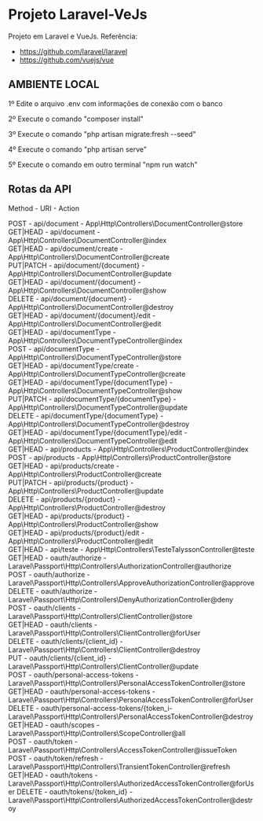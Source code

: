 
# Projeto Laravel-VeJs

Projeto em Laravel e VueJs.
Referência: 
- https://github.com/laravel/laravel
- https://github.com/vuejs/vue

## AMBIENTE LOCAL

1º Edite o arquivo .env com informações de conexão com o banco

2º Execute o comando "composer install"

3º Execute o comando "php artisan migrate:fresh --seed"

4º Execute o comando "php artisan serve"

5º Execute o comando em outro terminal "npm run watch"

## Rotas da API

Method    - URI                                  - Action 

POST      - api/document                         - App\Http\Controllers\DocumentController@store                            
GET|HEAD  - api/document                         - App\Http\Controllers\DocumentController@index                            
GET|HEAD  - api/document/create                  - App\Http\Controllers\DocumentController@create                           
PUT|PATCH - api/document/{document}              - App\Http\Controllers\DocumentController@update                           
GET|HEAD  - api/document/{document}              - App\Http\Controllers\DocumentController@show                             
DELETE    - api/document/{document}              - App\Http\Controllers\DocumentController@destroy                          
GET|HEAD  - api/document/{document}/edit         - App\Http\Controllers\DocumentController@edit                             
GET|HEAD  - api/documentType                     - App\Http\Controllers\DocumentTypeController@index                        
POST      - api/documentType                     - App\Http\Controllers\DocumentTypeController@store                        
GET|HEAD  - api/documentType/create              - App\Http\Controllers\DocumentTypeController@create                       
GET|HEAD  - api/documentType/{documentType}      - App\Http\Controllers\DocumentTypeController@show                         
PUT|PATCH - api/documentType/{documentType}      - App\Http\Controllers\DocumentTypeController@update                       
DELETE    - api/documentType/{documentType}      - App\Http\Controllers\DocumentTypeController@destroy                      
GET|HEAD  - api/documentType/{documentType}/edit - App\Http\Controllers\DocumentTypeController@edit                         
GET|HEAD  - api/products                         - App\Http\Controllers\ProductController@index                             
POST      - api/products                         - App\Http\Controllers\ProductController@store                             
GET|HEAD  - api/products/create                  - App\Http\Controllers\ProductController@create                            
PUT|PATCH - api/products/{product}               - App\Http\Controllers\ProductController@update                            
DELETE    - api/products/{product}               - App\Http\Controllers\ProductController@destroy                           
GET|HEAD  - api/products/{product}               - App\Http\Controllers\ProductController@show                              
GET|HEAD  - api/products/{product}/edit          - App\Http\Controllers\ProductController@edit                              
GET|HEAD  - api/teste                            - App\Http\Controllers\TesteTalyssonController@teste                       
GET|HEAD  - oauth/authorize                      - Laravel\Passport\Http\Controllers\AuthorizationController@authorize      
POST      - oauth/authorize                      - Laravel\Passport\Http\Controllers\ApproveAuthorizationController@approve 
DELETE    - oauth/authorize                      - Laravel\Passport\Http\Controllers\DenyAuthorizationController@deny       
POST      - oauth/clients                        - Laravel\Passport\Http\Controllers\ClientController@store                 
GET|HEAD  - oauth/clients                        - Laravel\Passport\Http\Controllers\ClientController@forUser               
DELETE    - oauth/clients/{client_id}            - Laravel\Passport\Http\Controllers\ClientController@destroy               
PUT       - oauth/clients/{client_id}            - Laravel\Passport\Http\Controllers\ClientController@update                
POST      - oauth/personal-access-tokens         - Laravel\Passport\Http\Controllers\PersonalAccessTokenController@store    
GET|HEAD  - oauth/personal-access-tokens         - Laravel\Passport\Http\Controllers\PersonalAccessTokenController@forUser  
DELETE    - oauth/personal-access-tokens/{token_i- Laravel\Passport\Http\Controllers\PersonalAccessTokenController@destroy  
GET|HEAD  - oauth/scopes                         - Laravel\Passport\Http\Controllers\ScopeController@all                    
POST      - oauth/token                          - Laravel\Passport\Http\Controllers\AccessTokenController@issueToken       
POST      - oauth/token/refresh                  - Laravel\Passport\Http\Controllers\TransientTokenController@refresh       
GET|HEAD  - oauth/tokens                         - Laravel\Passport\Http\Controllers\AuthorizedAccessTokenController@forUser
DELETE    - oauth/tokens/{token_id}              - Laravel\Passport\Http\Controllers\AuthorizedAccessTokenController@destroy
